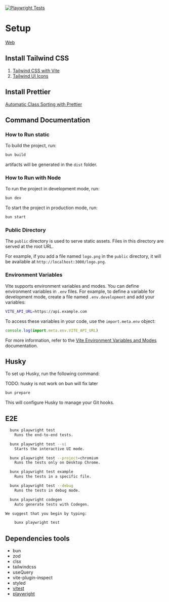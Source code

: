 [![Playwright Tests](https://github.com/panachainy/template-react-vite-tailwind/actions/workflows/playwright.yml/badge.svg)](https://github.com/panachainy/template-react-vite-tailwind/actions/workflows/playwright.yml)

# Setup

[Web](https://template-react-vite-tailwind.pages.dev)

## Install Tailwind CSS

1. [Tailwind CSS with Vite](https://tailwindcss.com/docs/installation/using-vite)
2. [Tailwind UI Icons](https://tailwindui.com/documentation#icons)

## Install Prettier

[Automatic Class Sorting with Prettier](https://tailwindcss.com/blog/automatic-class-sorting-with-prettier)

## Command Documentation

### How to Run static

To build the project, run:

```sh
bun build
```

artifacts will be generated in the `dist` folder.

### How to Run with Node

To run the project in development mode, run:

```sh
bun dev
```

To start the project in production mode, run:

```sh
bun start
```

### Public Directory

The `public` directory is used to serve static assets. Files in this directory are served at the root URL.

For example, if you add a file named `logo.png` in the `public` directory, it will be available at `http://localhost:3000/logo.png`.

### Environment Variables

Vite supports environment variables and modes. You can define environment variables in `.env` files. For example, to define a variable for development mode, create a file named `.env.development` and add your variables:

```bash
VITE_API_URL=https://api.example.com
```

To access these variables in your code, use the `import.meta.env` object:

```javascript
console.log(import.meta.env.VITE_API_URL)
```

For more information, refer to the [Vite Environment Variables and Modes](https://vite.dev/guide/env-and-mode#modes) documentation.

## Husky

To set up Husky, run the following command:

TODO: husky is not work on bun will fix later

```sh
bun prepare
```

This will configure Husky to manage your Git hooks.

## E2E

```sh
  bunx playwright test
    Runs the end-to-end tests.

  bunx playwright test --ui
    Starts the interactive UI mode.

  bunx playwright test --project=chromium
    Runs the tests only on Desktop Chrome.

  bunx playwright test example
    Runs the tests in a specific file.

  bunx playwright test --debug
    Runs the tests in debug mode.

  bunx playwright codegen
    Auto generate tests with Codegen.

We suggest that you begin by typing:

    bunx playwright test
```

## Dependencies tools

- bun
- zod
- clsx
- tailwindcss
- useQuery
- vite-plugin-inspect
- styled
- [vitest](https://vitest.dev/guide/snapshot)
- [playwright](https://playwright.dev/docs/intro)
